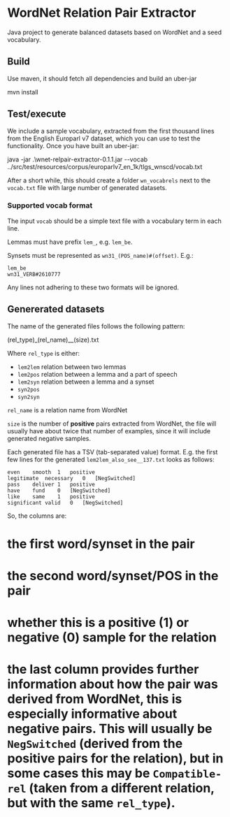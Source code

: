 # WordNet Relation Pair Extractor
Java project to generate balanced datasets based on WordNet and a seed vocabulary.

## Build
Use maven, it should fetch all dependencies and build an uber-jar

  mvn install 
  
## Test/execute
We include a sample vocabulary, extracted from the first thousand lines from the English Europarl v7 dataset, which you can use to test the functionality. Once you have built an uber-jar:

  java -jar .\wnet-relpair-extractor-0.1.1.jar --vocab ../src/test/resources/corpus/europarlv7_en_1k/tlgs_wnscd/vocab.txt
  
After a short while, this should create a folder `wn_vocabrels` next to the `vocab.txt` file with large number of generated datasets. 

### Supported vocab format
The input `vocab` should be a simple text file with a vocabulary term in each line.

Lemmas must have prefix `lem_`, e.g. `lem_be`.

Synsets must be represented as `wn31_(POS_name)#(offset)`. E.g.:

    lem_be
    wn31_VERB#2610777

Any lines not adhering to these two formats will be ignored.

## Genererated datasets

The name of the generated files follows the following pattern:

  (rel_type)_(rel_name)__(size).txt
  
Where `rel_type` is either:
* `lem2lem` relation between two lemmas 
* `lem2pos` relation between a lemma and a part of speech
* `lem2syn` relation between a lemma and a synset
* `syn2pos` 
* `syn2syn`

`rel_name` is a relation name from WordNet

`size` is the number of **positive** pairs extracted from WordNet, the file will usually have about twice that number of examples, since it will include generated negative samples.

Each generated file has a TSV (tab-separated value) format. E.g. the first few lines for the generated `lem2lem_also_see__137.txt` looks as follows:
    
    even	smooth	1	positive
    legitimate	necessary	0	[NegSwitched]
    pass	deliver	1	positive
    have	fund	0	[NegSwitched]
    like	same	1	positive
    significant	valid	0	[NegSwitched]
    
So, the columns are:
# the first word/synset in the pair 
# the second word/synset/POS in the pair
# whether this is a positive (1) or negative (0) sample for the relation
# the last column provides further information about how the pair was derived from WordNet, this is especially informative about negative pairs. This will usually be `NegSwitched` (derived from the positive pairs for the relation), but in some cases this may be `Compatible-rel` (taken from a  different relation, but with the same `rel_type`).

